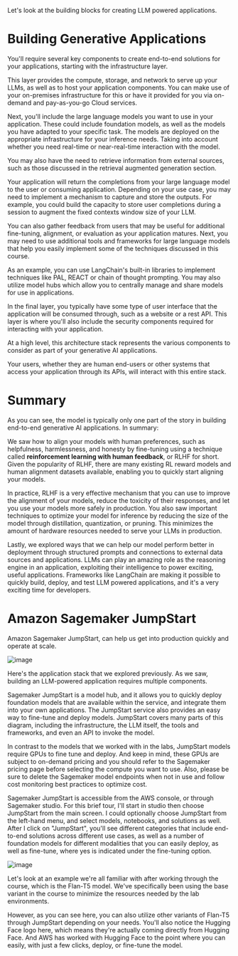 Let's look at the building blocks for creating LLM powered applications. 

# Building Generative Applications 
You'll require several key components to create end-to-end solutions for your applications, starting with the infrastructure layer. 

This layer provides the compute, storage, and network to serve up your LLMs, as well as to host your application components. You can make use of your on-premises infrastructure for this or have it provided for you via on-demand and pay-as-you-go Cloud services. 

Next, you'll include the large language models you want to use in your application. These could include foundation models, as well as the models you have adapted to your specific task. The models are deployed on the appropriate infrastructure for your inference needs. Taking into account whether you need real-time or near-real-time interaction with the model. 

You may also have the need to retrieve information from external sources, such as those discussed in the retrieval augmented generation section. 

Your application will return the completions from your large language model to the user or consuming application. Depending on your use case, you may need to implement a mechanism to capture and store the outputs. For example, you could build the capacity to store user completions during a session to augment the fixed contexts window size of your LLM. 

You can also gather feedback from users that may be useful for additional fine-tuning, alignment, or evaluation as your application matures. Next, you may need to use additional tools and frameworks for large language models that help you easily implement some of the techniques discussed in this course. 

As an example, you can use LangChain's built-in libraries to implement techniques like PAL, REACT or chain of thought prompting. You may also utilize model hubs which allow you to centrally manage and share models for use in applications. 

In the final layer, you typically have some type of user interface that the application will be consumed through, such as a website or a rest API. This layer is where you'll also include the security components required for interacting with your application. 

At a high level, this architecture stack represents the various components to consider as part of your generative AI applications. 

Your users, whether they are human end-users or other systems that access your application through its APIs, will interact with this entire stack. 

# Summary
As you can see, the model is typically only one part of the story in building end-to-end generative AI applications. In summary:

We saw how to align your models with human preferences, such as helpfulness, harmlessness, and honesty by fine-tuning using a technique called **reinforcement learning with human feedback**, or RLHF for short. Given the popularity of RLHF, there are many existing RL reward models and human alignment datasets available, enabling you to quickly start aligning your models. 

In practice, RLHF is a very effective mechanism that you can use to improve the alignment of your models, reduce the toxicity of their responses, and let you use your models more safely in production. You also saw important techniques to optimize your model for inference by reducing the size of the model through distillation, quantization, or pruning. This minimizes the amount of hardware resources needed to serve your LLMs in production. 

Lastly, we explored ways that we can help our model perform better in deployment through structured prompts and connections to external data sources and applications. LLMs can play an amazing role as the reasoning engine in an application, exploiting their intelligence to power exciting, useful applications. Frameworks like LangChain are making it possible to quickly build, deploy, and test LLM powered applications, and it's a very exciting time for developers. 

# Amazon Sagemaker JumpStart
Amazon Sagemaker JumpStart, can help us get into production quickly and operate at scale.

![image](https://github.com/vivekprm/generative-ai-llm/assets/2403660/8e846c92-d203-4471-95c1-d4626c904e0c)

Here's the application stack that we explored previously. As we saw, building an LLM-powered application requires multiple components. 

Sagemaker JumpStart is a model hub, and it allows you to quickly deploy foundation models that are available within the service, and integrate them into your own applications. The JumpStart service also provides an easy way to fine-tune and deploy models. JumpStart covers many parts of this diagram, including the infrastructure, the LLM itself, the tools and frameworks, and even an API to invoke the model. 

In contrast to the models that we worked with in the labs, JumpStart models require GPUs to fine tune and deploy. And keep in mind, these GPUs are subject to on-demand pricing and you should refer to the Sagemaker pricing page before selecting the compute you want to use. Also, please be sure to delete the Sagemaker model endpoints when not in use and follow cost monitoring best practices to optimize cost. 

Sagemaker JumpStart is accessible from the AWS console, or through Sagemaker studio. For this brief tour, I'll start in studio then choose JumpStart from the main screen. I could optionally choose JumpStart from the left-hand menu, and select models, notebooks, and solutions as well. After I click on "JumpStart", you'll see different categories that include end-to-end solutions across different use cases, as well as a number of foundation models for different modalities that you can easily deploy, as well as fine-tune, where yes is indicated under the fine-tuning option. 

![image](https://github.com/vivekprm/generative-ai-llm/assets/2403660/1c806aa0-eaf6-4ef6-bce7-c0ba00bf61c3)

Let's look at an example we're all familiar with after working through the course, which is the Flan-T5 model. We've specifically been using the base variant in the course to minimize the resources needed by the lab environments. 

However, as you can see here, you can also utilize other variants of Flan-T5 through JumpStart depending on your needs. You'll also notice the Hugging Face logo here, which means they're actually coming directly from Hugging Face. And AWS has worked with Hugging Face to the point where you can easily, with just a few clicks, deploy, or fine-tune the model. 

